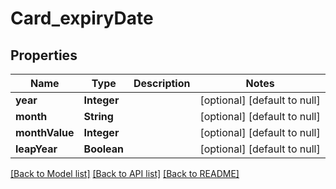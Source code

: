 # Card_expiryDate
## Properties

| Name | Type | Description | Notes |
|------------ | ------------- | ------------- | -------------|
| **year** | **Integer** |  | [optional] [default to null] |
| **month** | **String** |  | [optional] [default to null] |
| **monthValue** | **Integer** |  | [optional] [default to null] |
| **leapYear** | **Boolean** |  | [optional] [default to null] |

[[Back to Model list]](../../README.md#documentation-for-models) [[Back to API list]](../../README.md#documentation-for-api-endpoints) [[Back to README]](../../README.md)

